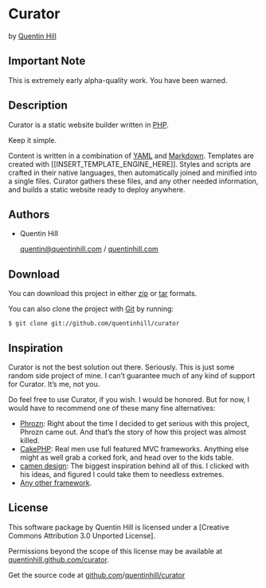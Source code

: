 # Curator #

by [Quentin Hill][1]


## Important Note ##

This is extremely early alpha-quality work. You have been warned.


## Description ##

Curator is a static website builder written in [PHP][2].

Keep it simple.

Content is written in a combination of [YAML][3] and [Markdown][4]. Templates are created with [[INSERT\_TEMPLATE\_ENGINE\_HERE]]. Styles and scripts are crafted in their native languages, then automatically joined and minified into a single files. Curator gathers these files, and any other needed information, and builds a static website ready to deploy anywhere.


## Authors ##

* Quentin Hill
  
  [quentin@quentinhill.com][5] / [quentinhill.com][1]


## Download ##
You can download this project in either [zip][6] or [tar][7] formats.

You can also clone the project with [Git][8] by running:

    $ git clone git://github.com/quentinhill/curator


## Inspiration ##

Curator is not the best solution out there. Seriously. This is just some random side project of mine. I can’t guarantee much of any kind of support for Curator. It’s me, not you.

Do feel free to use Curator, if you wish. I would be honored. But for now, I would have to recommend one of these many fine alternatives:

* [Phrozn][9]: Right about the time I decided to get serious with this project, Phrozn came out. And that’s the story of how this project was almost killed.
* [CakePHP][10]: Real men use full featured MVC frameworks. Anything else might as well grab a corked fork, and head over to the kids table.
* [camen design][11]: The biggest inspiration behind all of this. I clicked with his ideas, and figured I could take them to needless extremes.
* [Any other framework][12].


## License ##

This software package by Quentin Hill is licensed under a [Creative Commons Attribution 3.0 Unported License].

Permissions beyond the scope of this license may be available at [quentinhill.github.com/curator][14].

Get the source code at [github.com][15]/[quentinhill/curator][16]



[1]:http://quentinhill.com
[2]:http://php.net
[3]:http://yaml.org
[4]:http://daringfireball.net/projects/markdown/
[5]:mailto:quentin@quentinhill.com
[6]:http://github.com/quentinhill/curator/zipball/master
[7]:http://github.com/quentinhill/curator/tarball/master
[8]:http://git-scm.com
[9]:http://phrozn.info
[10]:http://cakephp.org
[11]:http://camendesign.com
[12]:http://tinyurl.com/4xcu74h
[13]:http://creativecommons.org/licenses/by/3.0/
[14]:http://quentinhill.github.com/curator
[15]:http://github.com
[16]:http://github.com/quentinhill/curator

